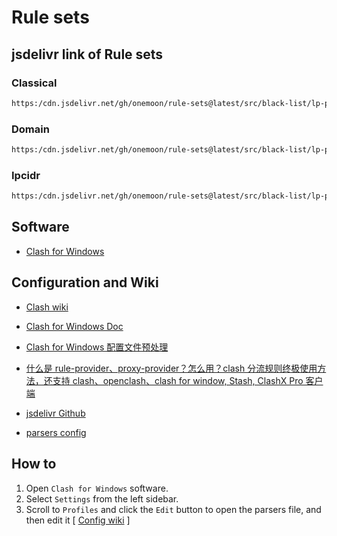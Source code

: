 # Rule sets

## jsdelivr link of Rule sets

### Classical

```md
https:/cdn.jsdelivr.net/gh/onemoon/rule-sets@latest/src/black-list/lp-private.classical.yaml
```

### Domain

```md
https:/cdn.jsdelivr.net/gh/onemoon/rule-sets@latest/src/black-list/lp-private.domain.yaml
```

### Ipcidr

```md
https:/cdn.jsdelivr.net/gh/onemoon/rule-sets@latest/src/black-list/lp-private.ipcidr.yaml
```

## Software

* [Clash for Windows](https://github.com/Fndroid/clash_for_windows_pkg)

## Configuration and Wiki

* [Clash wiki](https://github.com/Dreamacro/clash/wiki)

* [Clash for Windows Doc](https://docs.cfw.lbyczf.com/)

* [Clash for Windows 配置文件预处理](https://docs.cfw.lbyczf.com/contents/parser.html#%E7%89%88%E6%9C%AC%E8%A6%81%E6%B1%82)

* [什么是 rule-provider、proxy-provider？怎么用？clash 分流规则终极使用方法，还支持 clash、openclash、clash for window, Stash, ClashX Pro 客户端](https://www.jamesdailylife.com/rule-proxy-provider)

* [jsdelivr Github](https://www.jsdelivr.com/documentation#id-github)

* [parsers config](https://docs.cfw.lbyczf.com/contents/parser.html#%E8%BF%9B%E9%98%B6%E6%96%B9%E6%B3%95-javascript)

## How to

1. Open `Clash for Windows` software.
2. Select `Settings` from the left sidebar.
3. Scroll to `Profiles` and click the `Edit` button to open the parsers file, and then edit it [ [Config wiki](https://docs.cfw.lbyczf.com/contents/parser.html#%E8%BF%9B%E9%98%B6%E6%96%B9%E6%B3%95-javascript) ]
